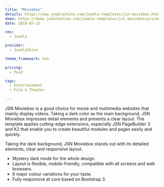 ```yaml
---
title: "Moviebox"
details: https://www.joomlashine.com/joomla-templates/jsn-moviebox.html
demo: https://demo.joomlashine.com/joomla-templates/jsn_moviebox/pro/moviebox/
date: 2018-07-15

cms: 
  - Joomla

provider: 
  - JoomlaShine

theme_framework: Sun

pricing:
  - Paid

tags:
  - Entertainment
  - Film & Theater
  
---
```


JSN Moviebox is a good choice for movie and multimedia websites that mainly display videos. Taking a dark color as the main background, JSN Moviebox impresses detail elements and presents a clear layout. The template applies cutting-edge extensions, especially JSN PageBuilder 3 and K2 that enable you to create beautiful modules and pages easily and quickly.

Taking the dark background, JSN Moviebox stands out with its detailed elements, clear and responsive layout.

* Mystery dark mode for the whole design.
* Layout is flexible, mobile-friendly, compatible with all screens and web browsers.
* 6 major colour variations for your taste.
* Fully responsive at core based on Bootstrap 3.


